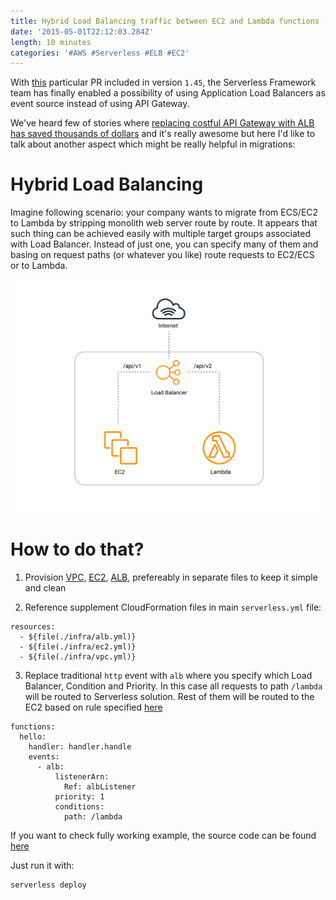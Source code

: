 ```yaml
---
title: Hybrid Load Balancing traffic between EC2 and Lambda functions - useful API migration pattern
date: '2015-05-01T22:12:03.284Z'
length: 10 minutes
categories: '#AWS #Serverless #ELB #EC2'
---
```


With [this](https://github.com/serverless/serverless/pull/6073) particular PR included in version `1.45`, the Serverless Framework team has finally enabled a possibility of using Application Load Balancers as event source instead of using API Gateway.

We've heard few of stories where [replacing costful API Gateway with ALB has saved thousands of dollars](https://serverless-training.com/articles/save-money-by-replacing-api-gateway-with-application-load-balancer/) and it's really awesome but here I'd like to talk about another aspect which might be really helpful in migrations:

# Hybrid Load Balancing

Imagine following scenario: your company wants to migrate from ECS/EC2 to Lambda by stripping monolith web server route by route. It appears that such thing can be achieved easily with multiple target groups associated with Load Balancer. Instead of just one, you can specify many of them and basing on request paths (or whatever you like) route requests to EC2/ECS or to Lambda.

![Hybrid Load Balancing](./hybrid-overview.png 'Hybrid Load Balancing')

# How to do that?

1. Provision [VPC](https://github.com/RafalWilinski/hybrid-load-balancing/blob/master/infra/vpc.yml), [EC2](https://github.com/RafalWilinski/hybrid-load-balancing/blob/master/infra/ec2.yml), [ALB](https://github.com/RafalWilinski/hybrid-load-balancing/blob/master/infra/alb.yml), prefereably in separate files to keep it simple and clean

2. Reference supplement CloudFormation files in main `serverless.yml` file:

```
resources:
  - ${file(./infra/alb.yml)}
  - ${file(./infra/ec2.yml)}
  - ${file(./infra/vpc.yml)}
```

3. Replace traditional `http` event with `alb` where you specify which Load Balancer, Condition and Priority. In this case all requests to path `/lambda` will be routed to Serverless solution. Rest of them will be routed to the EC2 based on rule specified [here](https://github.com/RafalWilinski/hybrid-load-balancing/blob/master/infra/alb.yml#L23-L34)

```
functions:
  hello:
    handler: handler.handle
    events:
      - alb:
          listenerArn:
            Ref: albListener
          priority: 1
          conditions:
            path: /lambda
```

If you want to check fully working example, the source code can be found [here](https://github.com/RafalWilinski/hybrid-load-balancing)

Just run it with:

```
serverless deploy
```
